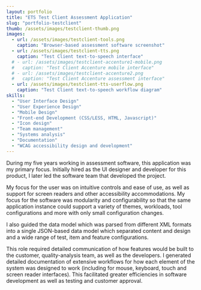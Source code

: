 ```yaml
---
layout: portfolio
title: "ETS Test Client Assessment Application"
slug: "portfolio-testclient"
thumb: /assets/images/testclient-thumb.png
images:
  - url: /assets/images/testclient-tools.png
    caption: "Browser-based assessment software screenshot"
  - url: /assets/images/testclient-tts.png
    caption: "Test Client text-to-speech interface"
  # - url: /assets/images/testclient-accenture1-mobile.png
  #   caption: "Test Client Accenture mobile interface"
  # - url: /assets/images/testclient-accenture2.png
  #   caption: "Test Client Accenture assessment interface"
  - url: /assets/images/testclient-tts-userflow.png
    caption: "Test Client text-to-speech workflow diagram"
skills:
  - "User Interface Design"
  - "User Experience Design"
  - "Mobile Design"
  - "Front-end Development (CSS/LESS, HTML, Javascript)"
  - "Icon design"
  - "Team management"
  - "Systems analysis"
  - "Documentation"
  - "WCAG accessibility design and development"
---
```

<p>During my five years working in assessment software, this application was my primary focus. Initially hired as the UI designer and developer for this product, I later led the software team that developed the project.</p>
<p>My focus for the user was on intuitive controls and ease of use, as well as support for screen readers and other accessibility accommodations. My focus for the software was modularity and configurability so that the same application instance could support a variety of themes, workloads, tool configurations and more with only small configuration changes.</p>
<p>I also guided the data model which was parsed from different XML formats into a single JSON-based data model which separated content and design and a wide range of test, item and feature configurations.</p>
<p>This role required detailed communication of how features would be built to the customer, quality-analysis team, as well as the developers. I generated detailed documentation of extensive workflows for how each element of the system was designed to work (including for mouse, keyboard, touch and screen reader interfaces). This facilitated greater efficiencies in software development as well as testing and customer approval.</p>
